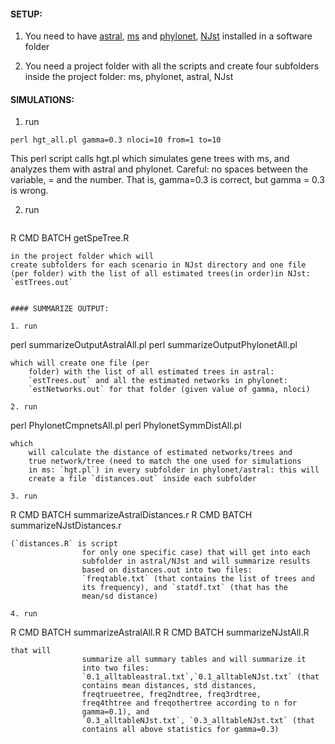 #### SETUP:

1. You need to have [astral](https://github.com/smirarab/ASTRAL),
[ms](http://home.uchicago.edu/rhudson1/source/mksamples/msdir/msdoc.pdf)
and [phylonet](http://bioinfo.cs.rice.edu/phylonet),
[NJst](https://code.google.com/archive/p/phybase/downloads) installed
in a software folder

2. You need a project folder with all the scripts and create four
subfolders inside the project folder: ms, phylonet, astral, NJst

#### SIMULATIONS:

1. run
```
perl hgt_all.pl gamma=0.3 nloci=10 from=1 to=10
```
This perl script calls hgt.pl which simulates gene trees with ms, and analyzes them with astral and phylonet.  Careful: no spaces between the variable, =
and the number. That is, gamma=0.3 is correct, but gamma = 0.3 is wrong.

2. run
   ```
R CMD BATCH getSpeTree.R
   ```
   in the project folder which will
   create subfolders for each scenario in NJst directory and one file
   (per folder) with the list of all estimated trees(in order)in NJst:
   `estTrees.out`


#### SUMMARIZE OUTPUT:

1. run
   ```
   perl summarizeOutputAstralAll.pl
   perl summarizeOutputPhylonetAll.pl
   ```
   which will create one file (per
       folder) with the list of all estimated trees in astral:
       `estTrees.out` and all the estimated networks in phylonet:
       `estNetworks.out` for that folder (given value of gamma, nloci)

2. run
   ```
   perl PhylonetCmpnetsAll.pl
   perl PhylonetSymmDistAll.pl
   ```
   which
       will calculate the distance of estimated networks/trees and
       true network/tree (need to match the one used for simulations
       in ms: `hgt.pl`) in every subfolder in phylonet/astral: this will
       create a file `distances.out` inside each subfolder

3. run
   ```
   R CMD BATCH summarizeAstralDistances.r
   R CMD BATCH summarizeNJstDistances.r
   ```
   (`distances.R` is script
                   for only one specific case) that will get into each
                   subfolder in astral/NJst and will summarize results
                   based on distances.out into two files:
                   `freqtable.txt` (that contains the list of trees and
                   its frequency), and `statdf.txt` (that has the
                   mean/sd distance)

4. run
   ```
   R CMD BATCH summarizeAstralAll.R
   R CMD BATCH summarizeNJstAll.R
   ```
   that will
                   summarize all summary tables and will summarize it
                   into two files:
                   `0.1_alltableastral.txt`,`0.1_alltableNJst.txt` (that
                   contains mean distances, std distances,
                   freqtrueetree, freq2ndtree, freq3rdtree,
                   freq4thtree and freqothertree according to n for
                   gamma=0.1), and
                   `0.3_alltableNJst.txt`, `0.3_alltableNJst.txt` (that
                   contains all above statistics for gamma=0.3)

